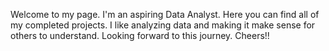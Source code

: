 Welcome to my page. I'm an aspiring Data Analyst. Here you can find all of my completed projects. I like analyzing data and making it make sense for others to understand. Looking forward to this journey. Cheers!!
